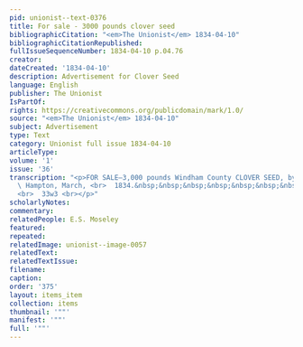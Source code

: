 ```yaml
---
pid: unionist--text-0376
title: For sale - 3000 pounds clover seed
bibliographicCitation: "<em>The Unionist</em> 1834-04-10"
bibliographicCitationRepublished: 
fullIssueSequenceNumber: 1834-04-10 p.04.76
creator: 
dateCreated: '1834-04-10'
description: Advertisement for Clover Seed
language: English
publisher: The Unionist
IsPartOf: 
rights: https://creativecommons.org/publicdomain/mark/1.0/
source: "<em>The Unionist</em> 1834-04-10"
subject: Advertisement
type: Text
category: Unionist full issue 1834-04-10
articleType: 
volume: '1'
issue: '36'
transcription: "<p>FOR SALE—3,000 pounds Windham County CLOVER SEED, by E.S. MOSELEY.</p><p>
  \ Hampton, March, <br>  1834.&nbsp;&nbsp;&nbsp;&nbsp;&nbsp;&nbsp;&nbsp;&nbsp;&nbsp;&nbsp;&nbsp;&nbsp;&nbsp;&nbsp;&nbsp;&nbsp;&nbsp;&nbsp;&nbsp;&nbsp;
  <br>  33w3 <br></p>"
scholarlyNotes: 
commentary: 
relatedPeople: E.S. Moseley
featured: 
repeated: 
relatedImage: unionist--image-0057
relatedText: 
relatedTextIssue: 
filename: 
caption: 
order: '375'
layout: items_item
collection: items
thumbnail: '""'
manifest: '""'
full: '""'
---
```

